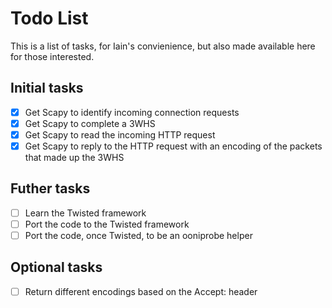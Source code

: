 
Todo List
=========

This is a list of tasks, for Iain's convienience, but also made available here
for those interested.

Initial tasks
-------------

 *  [x] Get Scapy to identify incoming connection requests
 *  [x] Get Scapy to complete a 3WHS
 *  [x] Get Scapy to read the incoming HTTP request
 *  [x] Get Scapy to reply to the HTTP request with an encoding of the packets
        that made up the 3WHS

Futher tasks
------------

 *  [ ] Learn the Twisted framework
 *  [ ] Port the code to the Twisted framework
 *  [ ] Port the code, once Twisted, to be an ooniprobe helper

Optional tasks
--------------

 *  [ ] Return different encodings based on the Accept: header

